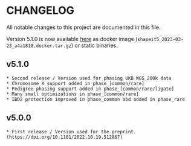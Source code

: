 # CHANGELOG

All notable changes to this project are documented in this file.

Version 5.1.0 is now available [here](https://github.com/odelaneau/shapeit5/releases) as docker image (`shapeit5_2023-03-23_a4a1818.docker.tar.gz`) or static binaries. 


## v5.1.0
	* Second release / Version used for phasing UKB WGS 200k data
	* Chromosome X support added in phase_[common/rare]
	* Pedigree phasing support added in phase_[common/rare/ligate]
	* Many small optimizations in phase_[common/rare]
	* IBD2 protection improved in phase_common abd added in phase_rare

## v5.0.0
	* First release / Version used for the preprint. (https://doi.org/10.1101/2022.10.19.512867)
	